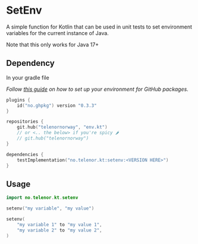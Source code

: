 # SetEnv

A simple function for Kotlin that can be used in unit tests to set environment variables for the current instance of
Java.

Note that this only works for Java 17+

## Dependency

In your gradle file

_Follow [this guide](https://github.com/testersen/no.ghpkg) on how to set up your environment for GitHub packages._

```kt
plugins {
	id("no.ghpkg") version "0.3.3"
}

repositories {
	git.hub("telenornorway", "env.kt")
	// or <.. the below> if you're spicy 🌶️
	// git.hub("telenornorway")
}

dependencies {
	testImplementation("no.telenor.kt:setenv:<VERSION HERE>")
}
```

## Usage

```kt
import no.telenor.kt.setenv

setenv("my variable", "my value")

setenv(
	"my variable 1" to "my value 1",
	"my variable 2" to "my value 2",
)
```
